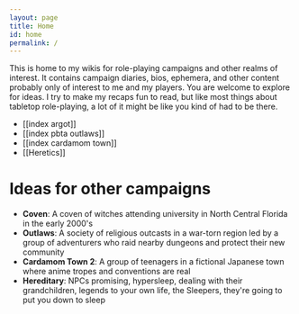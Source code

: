 ```yaml
---
layout: page
title: Home
id: home
permalink: /
---
```


This is home to my wikis for role-playing campaigns and other realms of interest. It contains campaign diaries, bios, ephemera, and other content probably only of interest to me and my players. You are welcome to explore for ideas. I try to make my recaps fun to read, but like most things about tabletop role-playing, a lot of it might be like you kind of had to be there. 

- [[index argot]]
- [[index pbta outlaws]]
- [[index cardamom town]]
- [[Heretics]]

# Ideas for other campaigns
- **Coven**: A coven of witches attending university in North Central Florida in the early 2000's
- **Outlaws**: A society of religious outcasts in a war-torn region led by a group of adventurers who raid nearby dungeons and protect their new community
- **Cardamom Town 2**: A group of teenagers in a fictional Japanese town where anime tropes and conventions are real
- **Hereditary**: NPCs promising, hypersleep, dealing with their grandchildren, legends to your own life, the Sleepers, they're going to put you down to sleep




<style>
  .wrapper {
    max-width: 46em;
  }
</style>
